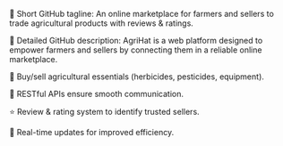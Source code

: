 🔹 Short GitHub tagline:
An online marketplace for farmers and sellers to trade agricultural products with reviews & ratings.

🔹 Detailed GitHub description:
AgriHat is a web platform designed to empower farmers and sellers by connecting them in a reliable online marketplace.

🌱 Buy/sell agricultural essentials (herbicides, pesticides, equipment).

🔄 RESTful APIs ensure smooth communication.

⭐ Review & rating system to identify trusted sellers.

📡 Real-time updates for improved efficiency.
